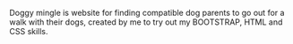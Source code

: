 Doggy mingle is website for finding compatible dog parents to go out for a walk with their dogs, created by me to try out my BOOTSTRAP, HTML and CSS skills.
